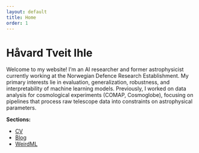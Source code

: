 ```yaml
---
layout: default
title: Home
order: 1
---
```


# Håvard Tveit Ihle [<img src="https://cdn.jsdelivr.net/npm/simple-icons@v9/icons/x.svg" width="11px" />](https://x.com/htihle) 

Welcome to my website! I’m an AI researcher and former astrophysicist currently working at the Norwegian Defence Research Establishment. My primary interests lie in evaluation, generalization, robustness, and interpretability of machine learning models. Previously, I worked on data analysis for cosmological experiments (COMAP, Cosmoglobe), focusing on pipelines that process raw telescope data into constraints on astrophysical parameters.




**Sections:**
- [CV](cv.html)
- [Blog](blog.html)
- [WeirdML](weirdml.html)
